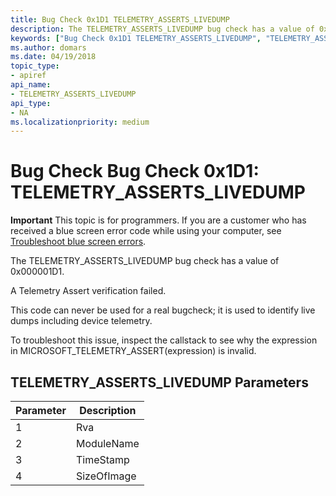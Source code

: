 ```yaml
---
title: Bug Check 0x1D1 TELEMETRY_ASSERTS_LIVEDUMP
description: The TELEMETRY_ASSERTS_LIVEDUMP bug check has a value of 0x000001D1.
keywords: ["Bug Check 0x1D1 TELEMETRY_ASSERTS_LIVEDUMP", "TELEMETRY_ASSERTS_LIVEDUMP"]
ms.author: domars
ms.date: 04/19/2018
topic_type:
- apiref
api_name:
- TELEMETRY_ASSERTS_LIVEDUMP
api_type:
- NA
ms.localizationpriority: medium
---
```


# Bug Check Bug Check 0x1D1: TELEMETRY\_ASSERTS\_LIVEDUMP

**Important** This topic is for programmers. If you are a customer who has received a blue screen error code while using your computer, see [Troubleshoot blue screen errors](https://windows.microsoft.com/windows-10/troubleshoot-blue-screen-errors).

The TELEMETRY_ASSERTS_LIVEDUMP bug check has a value of 0x000001D1. 

A Telemetry Assert verification failed.

This code can never be used for a real bugcheck; it is used to identify live dumps including device telemetry.

To troubleshoot this issue, inspect the callstack to see why the expression in MICROSOFT_TELEMETRY_ASSERT(expression) is invalid.

## TELEMETRY\_ASSERTS\_LIVEDUMP Parameters

Parameter | Description 
|---------|--------------|
1 | Rva
2 | ModuleName
3 | TimeStamp
4 | SizeOfImage

 

 




